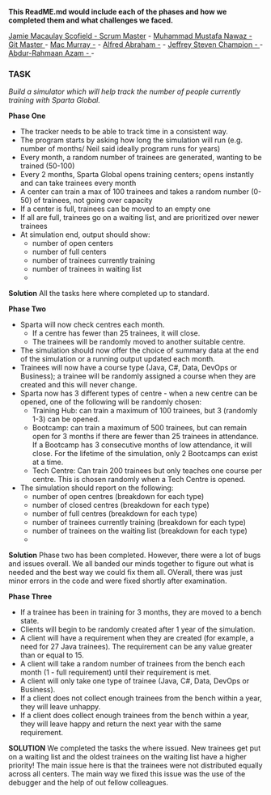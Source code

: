 **This ReadME.md would include each of the phases and how we completed them and what challenges we faced.**

[Jamie Macaulay Scofield - Scrum Master](https://github.com/JamieScofield) -
[Muhammad Mustafa Nawaz - Git Master ](https://github.com/Typist01) -
[Mac Murray -](https://github.com/Erratika) -
[Alfred Abraham -](https://github.com/AlfredAbra) -
[Jeffrey Steven Champion - ](https://github.com/Jchampion42) -
[Abdur-Rahmaan Azam - ](https://github.com/abdurshazam) -

### TASK

*Build a simulator which will help track the number of people currently training with Sparta Global.*

**Phase One**

- The tracker needs to be able to track time in a consistent way.
- The program starts by asking how long the simulation will run (e.g. number of months/ Neil said ideally program runs
  for years)
- Every month, a random number of trainees are generated, wanting to be trained (50-100)
- Every 2 months, Sparta Global opens training centers; opens instantly and can take trainees every month
- A center can train a max of 100 trainees and takes a random number (0-50) of trainees, not going over capacity
- If a center is full, trainees can be moved to an empty one
- If all are full, trainees go on a waiting list, and are prioritized over newer trainees
- At simulation end, output should show:
    - number of open centers
    - number of full centers
    - number of trainees currently training
    - number of trainees in waiting list
    - 
**Solution**
All the tasks here where completed up to standard.

**Phase Two**

- Sparta will now check centres each month.
    - If a centre has fewer than 25 trainees, it will close.
    - The trainees will be randomly moved to another suitable centre.
- The simulation should now offer the choice of summary data at the end of the simulation or a running output updated
  each month.
- Trainees will now have a course type (Java, C#, Data, DevOps or Business); a trainee will be randomly assigned a
  course when they are created and this will never change.
- Sparta now has 3 different types of centre - when a new centre can be opened, one of the following will be randomly
  chosen:
    - Training Hub: can train a maximum of 100 trainees, but 3 (randomly 1-3) can be opened.
    - Bootcamp: can train a maximum of 500 trainees, but can remain open for 3 months if there are fewer than 25
      trainees in attendance. If a Bootcamp has 3 consecutive months of low attendance, it will close. For the lifetime
      of the simulation, only 2 Bootcamps can exist at a time.
    - Tech Centre: Can train 200 trainees but only teaches one course per centre. This is chosen randomly when a Tech
      Centre is opened.
- The simulation should report on the following:
    - number of open centres (breakdown for each type)
    - number of closed centres (breakdown for each type)
    - number of full centres (breakdown for each type)
    - number of trainees currently training (breakdown for each type)
    - number of trainees on the waiting list (breakdown for each type)
    - 
**Solution**
Phase two has been completed. However, there were a lot of bugs and issues overall. We all banded our minds together to figure 
out what is needed and the best way we could fix them all. OVerall, there was just minor errors in the code and were fixed shortly 
after examination.


**Phase Three**
- If a trainee has been in training for 3 months, they are moved to a bench state.
- Clients will begin to be randomly created after 1 year of the simulation.
- A client will have a requirement when they are created (for example, a need for 27 Java trainees). The requirement can be any value greater than or equal to 15.
- A client will take a random number of trainees from the bench each month (1 - full requirement) until their requirement is met.
- A client will only take one type of trainee (Java, C#, Data, DevOps or Business).
- If a client does not collect enough trainees from the bench within a year, they will leave unhappy.
- If a client does collect enough trainees from the bench within a year, they will leave happy and return the next year with the same requirement.

**SOLUTION**
We completed the tasks the where issued.
New trainees get put on a waiting list and the oldest trainees on the waiting list have a higher priority!
The main issue here is that the trainees were not distributed equally across all centers. The main way we fixed this issue was the use 
of the debugger and the help of out fellow colleagues.


